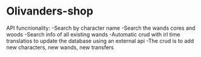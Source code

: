 # Olivanders-shop
API funcnionality:
 -Search by character name
 -Search the wands cores and woods
 -Search info of all existing wands
 -Automatic crud with irl time translatios to update the database using an external api
   -The crud is to add new characters, new wands, new transfers
